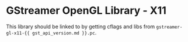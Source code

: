 # GStreamer OpenGL Library - X11

This library should be linked to by getting cflags and libs from
`gstreamer-gl-x11-{{ gst_api_version.md }}.pc`.
